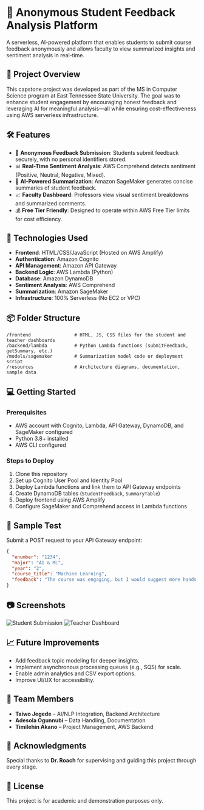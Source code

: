 # 🧠 Anonymous Student Feedback Analysis Platform

A serverless, AI-powered platform that enables students to submit course feedback anonymously and allows faculty to view summarized insights and sentiment analysis in real-time.

## 📘 Project Overview

This capstone project was developed as part of the MS in Computer Science program at East Tennessee State University. The goal was to enhance student engagement by encouraging honest feedback and leveraging AI for meaningful analysis—all while ensuring cost-effectiveness using AWS serverless infrastructure.

## 🛠️ Features

- 🔐 **Anonymous Feedback Submission**: Students submit feedback securely, with no personal identifiers stored.
- 📊 **Real-Time Sentiment Analysis**: AWS Comprehend detects sentiment (Positive, Neutral, Negative, Mixed).
- 📝 **AI-Powered Summarization**: Amazon SageMaker generates concise summaries of student feedback.
- 📈 **Faculty Dashboard**: Professors view visual sentiment breakdowns and summarized comments.
- 💰 **Free Tier Friendly**: Designed to operate within AWS Free Tier limits for cost efficiency.

## 🚀 Technologies Used

- **Frontend**: HTML/CSS/JavaScript (Hosted on AWS Amplify)
- **Authentication**: Amazon Cognito
- **API Management**: Amazon API Gateway
- **Backend Logic**: AWS Lambda (Python)
- **Database**: Amazon DynamoDB
- **Sentiment Analysis**: AWS Comprehend
- **Summarization**: Amazon SageMaker
- **Infrastructure**: 100% Serverless (No EC2 or VPC)

## 📦 Folder Structure

```
/frontend                # HTML, JS, CSS files for the student and teacher dashboards
/backend/lambda          # Python Lambda functions (submitFeedback, getSummary, etc.)
/models/sagemaker        # Summarization model code or deployment script
/resources               # Architecture diagrams, documentation, sample data
```

## 💻 Getting Started

### Prerequisites
- AWS account with Cognito, Lambda, API Gateway, DynamoDB, and SageMaker configured
- Python 3.8+ installed
- AWS CLI configured

### Steps to Deploy
1. Clone this repository
2. Set up Cognito User Pool and Identity Pool
3. Deploy Lambda functions and link them to API Gateway endpoints
4. Create DynamoDB tables (`StudentFeedback`, `SummaryTable`)
5. Deploy frontend using AWS Amplify
6. Configure SageMaker and Comprehend access in Lambda functions

## 🧪 Sample Test

Submit a POST request to your API Gateway endpoint:
```json
{
  "enumber": "1234",
  "major": "AI & ML",
  "year": "2",
  "course_title": "Machine Learning",
  "feedback": "The course was engaging, but I would suggest more hands-on projects."
}
```

## 📷 Screenshots

![Student Submission](resources/screenshots/student_form.png)
![Teacher Dashboard](resources/screenshots/teacher_dashboard.png)

## 📈 Future Improvements

- Add feedback topic modeling for deeper insights.
- Implement asynchronous processing queues (e.g., SQS) for scale.
- Enable admin analytics and CSV export options.
- Improve UI/UX for accessibility.

## 👥 Team Members

- **Taiwo Jegede** – AI/NLP Integration, Backend Architecture
- **Adesola Ogunnubi** – Data Handling, Documentation
- **Timilehin Akano** – Project Management, AWS Backend

## 🙏 Acknowledgments

Special thanks to **Dr. Roach** for supervising and guiding this project through every stage.

## 📄 License

This project is for academic and demonstration purposes only.
